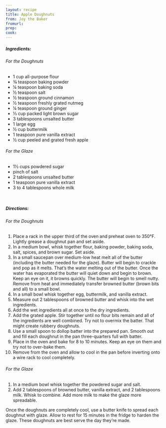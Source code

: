 ```yaml
---
layout: recipe
title: Apple Doughnuts
from: Joy the Baker
fromurl: 
prep: 
cook: 
---
```


##### Ingredients:

###### For the Doughnuts

* 1 cup all-purpose flour
* ¾ teaspoon baking powder
* ¼ teaspoon baking soda
* ½ teaspoon salt
* ½ teaspoon ground cinnamon
* ½ teaspoon freshly grated nutmeg
* ¼ teaspoon ground ginger
* ⅓ cup packed light brown sugar
* 3 tablespoons unsalted butter
* 1 large egg
* ½ cup buttermilk
* 1 teaspoon pure vanilla extract
* ½ cup peeled and grated fresh apple

###### For the Glaze

* 1½ cups powdered sugar
* pinch of salt
* 2 tablespoons unsalted butter
* 1 teaspoon pure vanilla extract
* 3 to 4 tablespoons whole milk

<br>

##### Directions:

###### For the Doughnuts
1. Place a rack in the upper third of the oven and preheat oven to 350°F.  Lightly grease a doughnut pan and set aside.
2. In a medium bowl, whisk together flour, baking powder, baking soda, salt, spices, and brown sugar.  Set aside.
3. In a small saucepan over medium-low heat melt all of the butter (including the butter needed for the glaze).  Butter will begin to crackle and pop as it melts.  That’s the water melting out of the butter.  Once the water has evaporated the butter will quiet down and begin to brown.  Keep an eye on it, it browns quickly.  The butter will begin to smell nutty.  Remove from heat and immediately transfer browned butter (brown bits and all) to a small bowl.
4. In a small bowl whisk together egg, buttermilk, and vanilla extract.  
5. Measure out 2 tablespoons of browned butter and whisk into the wet ingredients.
6. Add the wet ingredients all at once to the dry ingredients.  
7. Add the grated apple. Stir together until no flour bits remain and all of the ingredients are well combined.  Try not to overmix the batter.  That might create rubbery doughnuts.
8. Use a small spoon to dollop batter into the prepared pan.  Smooth out and fill each doughnut in the pan three-quarters full with batter.
9. Place in the oven and bake for 8 to 10 minutes.  Keep an eye on them and try not to over-bake them.  
10. Remove from the oven and allow to cool in the pan before inverting onto a wire rack to cool completely.


###### For the Glaze

1. In a medium bowl whisk together the powdered sugar and salt.  
2. Add 2 tablespoons of browned butter, vanilla extract, and 2 tablespoons milk.  Whisk to combine.  Add more milk to make the glaze more spreadable.


Once the doughnuts are completely cool, use a butter knife to spread each doughnut with glaze.  Allow to rest for 15 minutes in the fridge to harden the glaze.  These doughnuts are best serve the day they’re made.  
